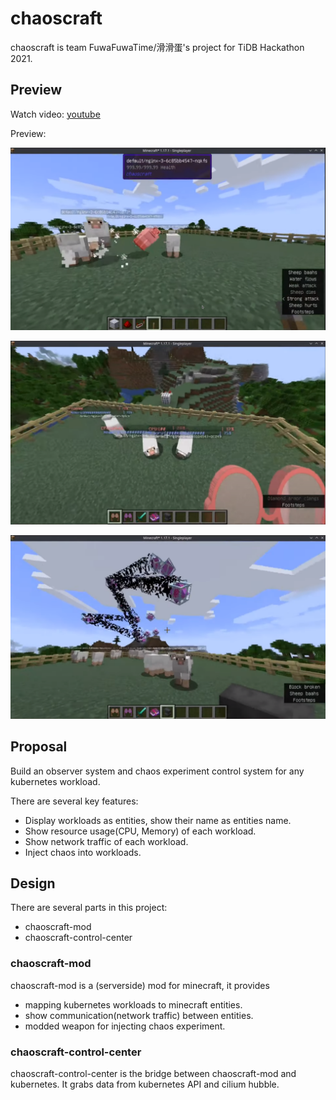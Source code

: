 # chaoscraft

chaoscraft is team FuwaFuwaTime/滑滑蛋's project for TiDB Hackathon 2021.

## Preview

Watch video: [youtube](https://www.youtube.com/watch?v=56jhtxOJxro)

Preview:

![Pods](./images/image-1.png)

![Resource Usage](./images/image-2.png)

![Network Traffic](./images/image-3.png)

## Proposal

Build an observer system and chaos experiment control system for any kubernetes workload.

There are several key features:

- Display workloads as entities, show their name as entities name.
- Show resource usage(CPU, Memory) of each workload.
- Show network traffic of each workload.
- Inject chaos into workloads.

## Design

There are several parts in this project:

- chaoscraft-mod
- chaoscraft-control-center

### chaoscraft-mod

chaoscraft-mod is a (serverside) mod for minecraft, it provides

- mapping kubernetes workloads to minecraft entities.
- show communication(network traffic) between entities.
- modded weapon for injecting chaos experiment.

### chaoscraft-control-center

chaoscraft-control-center is the bridge between chaoscraft-mod and kubernetes. It grabs data from kubernetes API and
cilium hubble.
